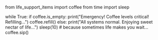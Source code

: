 from life_support_items import coffee
from time import sleep

while True:
    if coffee.is_empty:
        print("Emergency! Coffee levels critical! Refilling...")
        coffee.refill()
    else:
        print("All systems normal. Enjoying sweet nectar of life...")
    sleep(10)  # because sometimes life makes you wait...
    coffee.sip()
    

<!---
aurbasek/aurbasek is a ✨ special ✨ repository because its `README.md` (this file) appears on your GitHub profile.
You can click the Preview link to take a look at your changes.
--->
